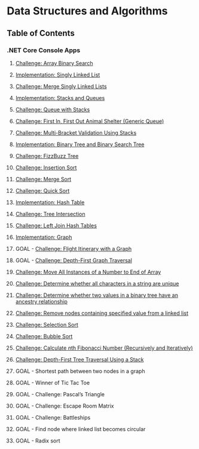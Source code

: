 # Data Structures and Algorithms

## Table of Contents

###  .NET Core Console Apps

1. [Challenge: Array Binary Search](code-challenges/c-sharp/ArrayBinarySearch)

2. [Implementation: Singly Linked List](data-structures/SinglyLinkedList)

3. [Challenge: Merge Singly Linked Lists](code-challenges/c-sharp/LLMerge)

4. [Implementation: Stacks and Queues](data-structures/StacksAndQueues)

5. [Challenge: Queue with Stacks](code-challenges/c-sharp/QueueWithStacks)

6. [Challenge: First In, First Out Animal Shelter (Generic Queue)](code-challenges/c-sharp/FIFOAnimalShelter)

7. [Challenge: Multi-Bracket Validation Using Stacks](code-challenges/c-sharp/MultiBracketValidation)

8. [Implementation: Binary Tree and Binary Search Tree](data-structures/BinaryTree)

9. [Challenge: FizzBuzz Tree](code-challenges/c-sharp/FizzBuzzTree)

10. [Challenge: Insertion Sort](code-challenges/c-sharp/sorts/InsertionSort)

11. [Challenge: Merge Sort](code-challenges/c-sharp/sorts/MergeSort)

12. [Challenge: Quick Sort](code-challenges/c-sharp/sorts/QuickSort)

13. [Implementation: Hash Table](data-structures/HashTable)

14. [Challenge: Tree Intersection](code-challenges/c-sharp/TreeIntersection)

15. [Challenge: Left Join Hash Tables](code-challenges/c-sharp/LeftJoinHashTables)

16. [Implementation: Graph](data-structures/Graph)

17. GOAL - [Challenge: Flight Itinerary with a Graph](code-challenges/c-sharp/GraphEdge)

18. GOAL - [Challenge: Depth-First Graph Traversal](code-challenges/c-sharp/DepthFirstGraphTraversal)

19. [Challenge: Move All Instances of a Number to End of Array](code-challenges/c-sharp/MoveArrayElementsToEnd)

20. [Challenge: Determine whether all characters in a string are unique](code-challenges/c-sharp/UniqueChars)

21. [Challenge: Determine whether two values in a binary tree have an ancestry relationship](code-challenges/c-sharp/TreeAncestry)

22. [Challenge: Remove nodes containing specified value from a linked list](code-challenges/c-sharp/RemoveDuplValsFromLinkedList)

23. [Challenge: Selection Sort](code-challenges/c-sharp/sorts/SelectionSort)

24. [Challenge: Bubble Sort](code-challenges/c-sharp/sorts/BubbleSort)

25. [Challenge: Calculate *n*th Fibonacci Number (Recursively and Iteratively)](code-challenges/c-sharp/Fibonacci)

26. [Challenge: Depth-First Tree Traversal Using a Stack](data-structures/BinaryTree)

27. GOAL - Shortest path between two nodes in a graph

28. GOAL - Winner of Tic Tac Toe

28. GOAL - Challenge: Pascal’s Triangle

29. GOAL - Challenge: Escape Room Matrix 

30. GOAL - Challenge: Battleships

31. GOAL - Find node where linked list becomes circular

32. GOAL - Radix sort
